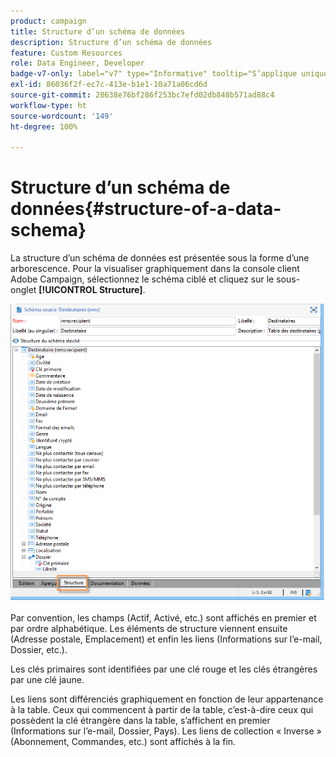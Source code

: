 ```yaml
---
product: campaign
title: Structure d’un schéma de données
description: Structure d’un schéma de données
feature: Custom Resources
role: Data Engineer, Developer
badge-v7-only: label="v7" type="Informative" tooltip="S’applique uniquement à Campaign Classic v7"
exl-id: 86036f2f-ec7c-413e-b1e1-10a71a06cd6d
source-git-commit: 28638e76bf286f253bc7efd02db848b571ad88c4
workflow-type: ht
source-wordcount: '149'
ht-degree: 100%

---
```


# Structure d’un schéma de données{#structure-of-a-data-schema}

La structure d’un schéma de données est présentée sous la forme d’une arborescence. Pour la visualiser graphiquement dans la console client Adobe Campaign, sélectionnez le schéma ciblé et cliquez sur le sous-onglet **[!UICONTROL Structure]**.

![](assets/d_ncs_integration_schema_arbo.png)

Par convention, les champs (Actif, Activé, etc.) sont affichés en premier et par ordre alphabétique. Les éléments de structure viennent ensuite (Adresse postale, Emplacement) et enfin les liens (Informations sur l’e-mail, Dossier, etc.).

Les clés primaires sont identifiées par une clé rouge et les clés étrangères par une clé jaune.

Les liens sont différenciés graphiquement en fonction de leur appartenance à la table. Ceux qui commencent à partir de la table, c’est-à-dire ceux qui possèdent la clé étrangère dans la table, s’affichent en premier (Informations sur l’e-mail, Dossier, Pays). Les liens de collection « Inverse » (Abonnement, Commandes, etc.) sont affichés à la fin.
